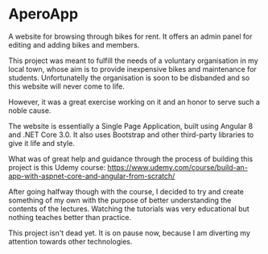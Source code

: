 # AperoApp
A website for browsing through bikes for rent. It offers an admin panel for editing and adding bikes and members.

This project was meant to fulfill the needs of a voluntary organisation in my local town, whose aim is to provide inexpensive
bikes and maintenance for students. Unfortunatelly the organisation is soon to be disbanded and so this website will never 
come to life.

However, it was a great exercise working on it and an honor to serve such a noble cause.

The website is essentially a Single Page Application, built using Angular 8 and .NET Core 3.0. It also uses Bootstrap and other
third-party libraries to give it life and style.

What was of great help and guidance through the process of building this project is this Udemy course:
https://www.udemy.com/course/build-an-app-with-aspnet-core-and-angular-from-scratch/

After going halfway though with the course, I decided to try and create something of my own with the purpose of better
understanding the contents of the lectures. Watching the tutorials was very educational but nothing teaches better than practice.

This project isn't dead yet. It is on pause now, because I am diverting my attention towards other technologies.
